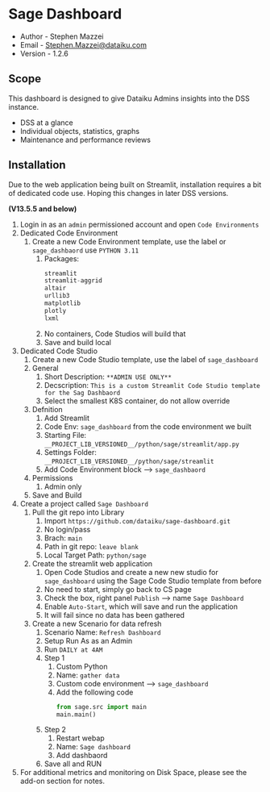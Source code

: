 # Sage Dashboard

* Author - Stephen Mazzei
* Email - <Stephen.Mazzei@dataiku.com>
* Version - 1.2.6

## Scope

This dashboard is designed to give Dataiku Admins insights into the DSS instance.

* DSS at a glance
* Individual objects, statistics, graphs
* Maintenance and performance reviews

## Installation

Due to the web application being built on Streamlit, installation requires a bit of dedicated code use. Hoping this changes in later DSS versions.

**(V13.5.5 and below)**

1. Login in as an `admin` permissioned account and open `Code Environments`
1. Dedicated Code Environment
    1. Create a new Code Environment template, use the label or `sage_dashbaord` use `PYTHON 3.11`
        1. Packages:
            ```python
            streamlit
            streamlit-aggrid
            altair
            urllib3
            matplotlib
            plotly
            lxml
            ```
        1. No containers, Code Studios will build that
        1. Save and build local
1. Dedicated Code Studio 
    1. Create a new Code Studio template, use the label of `sage_dashboard`
    1. General
        1. Short Description: `**ADMIN USE ONLY**`
        1. Decscription: `This is a custom Streamlit Code Studio template for the Sag Dashbaord`
        1. Select the smallest K8S container, do not allow override
    1. Defnition
        1. Add Streamlit
        1. Code Env: `sage_dashboard` from the code environment we built
        1. Starting File: `__PROJECT_LIB_VERSIONED__/python/sage/streamlit/app.py`
        1. Settings Folder: `__PROJECT_LIB_VERSIONED__/python/sage/streamlit`
        1. Add Code Environment block --> `sage_dashbaord`
    1. Permissions
        1. Admin only
    1. Save and Build
1. Create a project called `Sage Dashboard`
    1. Pull the git repo into Library
        1. Import `https://github.com/dataiku/sage-dashboard.git`
        1. No login/pass
        1. Brach: `main`
        1. Path in git repo: `leave blank`
        1. Local Target Path: `python/sage`
    1. Create the streamlit web application
        1. Open Code Studios and create a new new studio for `sage_dashboard` using the Sage Code Studio template from before
        1. No need to start, simply go back to CS page
        1. Check the box, right panel `Publish` --> name `Sage Dashboard`
        1. Enable `Auto-Start`, which will save and run the application
        1. It will fail since no data has been gathered
    1. Create a new Scenario for data refresh
        1. Scenario Name: `Refresh Dashboard`
        1. Setup Run As as an Admin
        1. Run `DAILY at 4AM`
        1. Step 1
            1. Custom Python
            1. Name: `gather data`
            1. Custom code environment --> `sage_dashboard`
            1. Add the following code
                ```python
                from sage.src import main
                main.main()
                ```
        1. Step 2
            1. Restart webap
            1. Name: `Sage dashboard`
            1. Add dashbaord
        1. Save all and RUN
1. For additional metrics and monitoring on Disk Space, please see the add-on section for notes.
